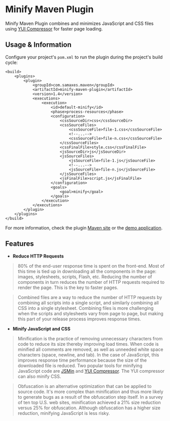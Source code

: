# Minify Maven Plugin

Minify Maven Plugin combines and minimizes JavaScript and CSS files using [YUI Compressor](http://developer.yahoo.com/yui/compressor/) for faster page loading.

## Usage & Information

Configure your project's `pom.xml` to run the plugin during the project's build cycle:

    <build>
        <plugins>
            <plugin>
                <groupId>com.samaxes.maven</groupId>
                <artifactId>minify-maven-plugin</artifactId>
                <version>1.4</version>
                <executions>
                    <execution>
                        <id>default-minify</id>
                        <phase>process-resources</phase>
                        <configuration>
                            <cssSourceDir>css</cssSourceDir>
                            <cssSourceFiles>
                                <cssSourceFile>file-1.css</cssSourceFile>
                                <!--...-->
                                <cssSourceFile>file-n.css</cssSourceFile>
                            </cssSourceFiles>
                            <cssFinalFile>style.css</cssFinalFile>
                            <jsSourceDir>js</jsSourceDir>
                            <jsSourceFiles>
                                <jsSourceFile>file-1.js</jsSourceFile>
                                <!--...-->
                                <jsSourceFile>file-n.js</jsSourceFile>
                            </jsSourceFiles>
                            <jsFinalFile>script.js</jsFinalFile>
                        </configuration>
                        <goals>
                            <goal>minify</goal>
                        </goals>
                    </execution>
                </executions>
            </plugin>
        </plugins>
    </build>

For more information, check the plugin [Maven site](http://samaxes.github.com/minify-maven-plugin/) or the [demo application](https://github.com/downloads/samaxes/minify-maven-plugin/minify-maven-plugin-demo-1.4-src.zip).

## Features

* **Reduce HTTP Requests**

> 80% of the end-user response time is spent on the front-end. Most of this time is tied up in downloading all the components in the page: images, stylesheets, scripts, Flash, etc. Reducing the number of components in turn reduces the number of HTTP requests required to render the page. This is the key to faster pages.

> Combined files are a way to reduce the number of HTTP requests by combining all scripts into a single script, and similarly combining all CSS into a single stylesheet. Combining files is more challenging when the scripts and stylesheets vary from page to page, but making this part of your release process improves response times.

* **Minify JavaScript and CSS**

> Minification is the practice of removing unnecessary characters from code to reduce its size thereby improving load times. When code is minified all comments are removed, as well as unneeded white space characters (space, newline, and tab). In the case of JavaScript, this improves response time performance because the size of the downloaded file is reduced. Two popular tools for minifying JavaScript code are [JSMin](http://crockford.com/javascript/jsmin) and [YUI Compressor](http://developer.yahoo.com/yui/compressor/). The YUI compressor can also minify CSS.

> Obfuscation is an alternative optimization that can be applied to source code. It's more complex than minification and thus more likely to generate bugs as a result of the obfuscation step itself. In a survey of ten top U.S. web sites, minification achieved a 21% size reduction versus 25% for obfuscation. Although obfuscation has a higher size reduction, minifying JavaScript is less risky.
